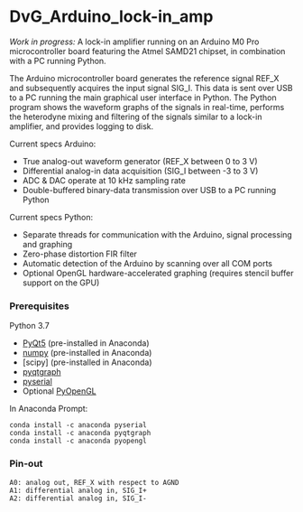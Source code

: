 # DvG_Arduino_lock-in_amp
_Work in progress:_ A lock-in amplifier running on an Arduino M0 Pro microcontroller board featuring the Atmel SAMD21 chipset, in combination with a PC running Python.

The Arduino microcontroller board generates the reference signal REF_X and subsequently acquires the input signal SIG_I. This data is sent over USB to a PC running the main graphical user interface in Python. The Python program shows the waveform graphs of the signals in real-time, performs the heterodyne mixing and filtering of the signals similar to a lock-in amplifier, and provides logging to disk.

Current specs Arduino:
- True analog-out waveform generator (REF_X between 0 to 3 V)
- Differential analog-in data acquisition (SIG_I between -3 to 3 V)
- ADC & DAC operate at 10 kHz sampling rate
- Double-buffered binary-data transmission over USB to a PC running Python

Current specs Python:
- Separate threads for communication with the Arduino, signal processing and graphing
- Zero-phase distortion FIR filter
- Automatic detection of the Arduino by scanning over all COM ports
- Optional OpenGL hardware-accelerated graphing (requires stencil buffer support on the GPU)

### Prerequisites
Python 3.7
- [PyQt5](https://www.riverbankcomputing.com/software/pyqt/intro) (pre-installed in Anaconda)
- [numpy](http://www.numpy.org/) (pre-installed in Anaconda)
- [scipy] (pre-installed in Anaconda)
- [pyqtgraph](http://www.pyqtgraph.org/documentation/)
- [pyserial](https://pythonhosted.org/pyserial/)
- Optional [PyOpenGL](http://pyopengl.sourceforge.net/)

In Anaconda Prompt:
```
conda install -c anaconda pyserial
conda install -c anaconda pyqtgraph
conda install -c anaconda pyopengl
```

### Pin-out
```
A0: analog out, REF_X with respect to AGND
A1: differential analog in, SIG_I+
A2: differential analog in, SIG_I-
```
